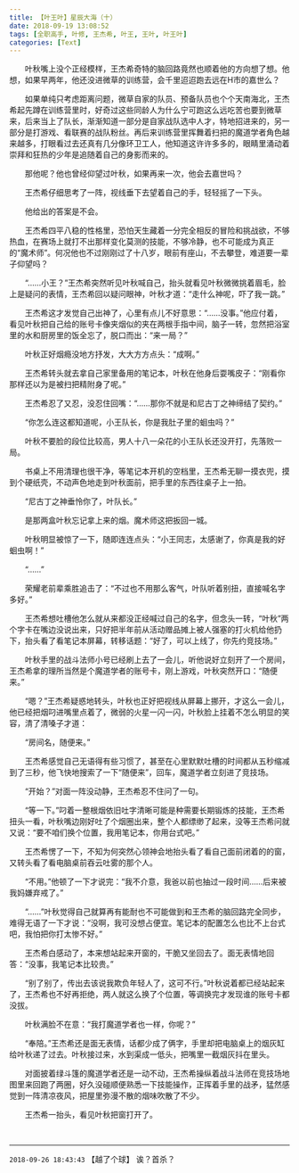 ```yaml
---
title: 【叶王叶】星辰大海（十）
date: 2018-09-19 13:08:52
tags: [全职高手, 叶修, 王杰希, 叶王, 王叶, 叶王叶]
categories: [Text]
---
```


<p>　　叶秋嘴上没个正经模样，王杰希奇特的脑回路竟然也顺着他的方向想了想。他想，如果早两年，他还没进微草的训练营，会千里迢迢跑去远在H市的嘉世么？</p> 
<p>　　如果单纯只考虑距离问题，微草自家的队员、预备队员也个个天南海北，王杰希起先蹲在训练营里时，好奇过这些同龄人为什么宁可跑这么远吃苦也要到微草来，后来当上了队长，渐渐知道一部分是自家战队选中人才，特地招进来的，另一部分是打游戏、看联赛的战队粉丝。再后来训练营里挥舞着扫把的魔道学者角色越来越多，打眼看过去还真有几分像环卫工人，他知道这许许多多的，眼睛里涌动着崇拜和狂热的少年是追随着自己的身影而来的。</p> 
<p>　　那他呢？他也曾经仰望过叶秋，如果再来一次，他会去嘉世吗？</p> 
<p>　　王杰希仔细思考了一阵，视线垂下去望着自己的手，轻轻摇了一下头。</p> 
<p>　　他给出的答案是不会。</p> 
<p>　　王杰希四平八稳的性格里，恐怕天生藏着一分完全相反的冒险和挑战欲，不够热血，在赛场上就打不出那样变化莫测的技能，不够冷静，也不可能成为真正的“魔术师”。何况他也不过刚刚过了十八岁，眼前有座山，不去攀登，难道要一辈子仰望吗？</p> 
<p>　　“……小王？”王杰希突然听见叶秋喊自己，抬头就看见叶秋微微挑着眉毛，脸上是疑问的表情，王杰希回以疑问眼神，叶秋才道：“走什么神呢，吓了我一跳。”</p> 
<p>　　王杰希这才发觉自己出神了，心里有点儿不好意思：“……没事。”他应付着，看见叶秋把自己给的账号卡像夹烟似的夹在两根手指中间，脑子一转，忽然把浴室里的水和厨房里的饭全忘了，脱口而出：“来一局？”</p> 
<p>　　叶秋正好烟瘾没地方抒发，大大方方点头：“成啊。”</p> 
<p>　　王杰希转头就去拿自己家里备用的笔记本，叶秋在他身后耍嘴皮子：“刚看你那样还以为是被扫把精附身了呢。”</p> 
<p>　　王杰希忍了又忍，没忍住回嘴：“……那你不就是和尼古丁之神缔结了契约。”</p> 
<p>　　“你怎么连这都知道呢，小王队长，你是我肚子里的蛔虫吗？”</p> 
<p>　　叶秋不要脸的段位比较高，男人十八一朵花的小王队长还没开打，先落败一局。</p> 
<p>　　书桌上不用清理也很干净，等笔记本开机的空档里，王杰希无聊一摸衣兜，摸到个硬纸壳，不动声色地走到叶秋面前，把手里的东西往桌子上一拍。</p> 
<p>　　“尼古丁之神垂怜你了，叶队长。”</p> 
<p>　　是那两盒叶秋忘记拿上来的烟。魔术师这把扳回一城。</p> 
<p>　　叶秋明显被惊了一下，随即连连点头：“小王同志，太感谢了，你真是我的好蛔虫啊！”</p> 
<p>　　“……”</p> 
<p>　　荣耀老前辈乘胜追击了：“不过也不用那么客气，叶队听着别扭，直接喊名字多好。”</p> 
<p>　　王杰希想吐槽他怎么就从来都没正经喊过自己的名字，但念头一转，“叶秋”两个字卡在嘴边没说出来，只好把半年前从活动赠品摊上被人强塞的打火机给他扔下，抬头看了看笔记本屏幕，转移话题：“好了，可以上线了，你先约竞技场。”</p> 
<p>　　叶秋手里的战斗法师小号已经刷上去了一会儿，听他说好立刻开了一个房间，王杰希拿的理所当然是个魔道学者的账号卡，刚上游戏，叶秋突然开口：“随便来。”</p> 
<p>　　“嗯？”王杰希疑惑地转头，叶秋也正好把视线从屏幕上挪开，才这么一会儿，他已经把烟叼进嘴里点着了，微弱的火星一闪一闪，叶秋脸上挂着不怎么明显的笑容，清了清嗓子才道：</p> 
<p>　　“房间名，随便来。”</p> 
<p>　　王杰希感觉自己无语得有些习惯了，甚至在心里默默吐槽的时间都从五秒缩减到了三秒，他飞快地搜索了一下“随便来”，回车，魔道学者立刻进了竞技场。</p> 
<p>　　“开始？”对面一阵没动静，王杰希忍不住问了一句。</p> 
<p>　　“等一下。”叼着一整根烟依旧吐字清晰可能是种需要长期锻炼的技能，王杰希扭头一看，叶秋嘴边刚好吐了个烟圈出来，整个人都缥缈了起来，没等王杰希问就又说：“要不咱们换个位置，我用笔记本，你用台式吧。”　　</p> 
<p>　　王杰希愣了一下，不知为何突然心领神会地抬头看了看自己面前闭着的的窗，又转头看了看电脑桌前吞云吐雾的那个人。</p> 
<p>　　“不用。”他顿了一下才说完：“我不介意，我爸以前也抽过一段时间……后来被我妈嫌弃戒了。”</p> 
<p>　　“……”叶秋觉得自己就算再有能耐也不可能做到和王杰希的脑回路完全同步，难得无语了一下才说：“没啊，我可没想占便宜。笔记本的配置怎么也比不上台式吧，我怕把你打太惨不好。”</p> 
<p>　　王杰希白感动了，本来想站起来开窗的，干脆又坐回去了。面无表情地回答：“没事，我笔记本比较贵。”</p> 
<p>　　“别了别了，传出去该说我欺负年轻人了，这可不行。”叶秋说着都已经站起来了，王杰希也不好再拒绝，两人就这么换了个位置，等调换完才发现谁的账号卡都没拔。</p> 
<p>　　叶秋满脸不在意：“我打魔道学者也一样，你呢？”</p> 
<p>　　“奉陪。”王杰希还是面无表情，话都少成了俩字，手里却把电脑桌上的烟灰缸给叶秋递了过去。叶秋接过来，水到渠成一低头，把嘴里一截烟灰抖在里头。</p> 
<p>　　对面披着绿斗篷的魔道学者还是一动不动，王杰希操纵着战斗法师在竞技场地图里来回跑了两圈，好久没碰顺便熟悉一下技能操作，正挥着手里的战矛，猛然感觉到一阵清凉夜风，把屋里弥漫不散的烟味吹散了不少。</p> 
<p>　　王杰希一抬头，看见叶秋把窗打开了。</p> 
<p>&nbsp;</p>

<!-- more -->

---

`2018-09-26 18:43:43` 【越了个球】 诶？首杀？
